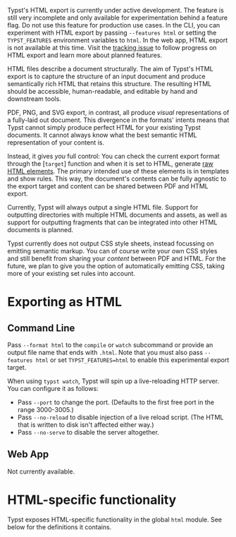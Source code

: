 <div class="info-box">

Typst's HTML export is currently under active development. The feature is still
very incomplete and only available for experimentation behind a feature flag. Do
not use this feature for production use cases. In the CLI, you can experiment
with HTML export by passing `--features html` or setting the `TYPST_FEATURES`
environment variables to `html`. In the web app, HTML export is not available at
this time. Visit the [tracking issue](https://github.com/typst/typst/issues/5512)
to follow progress on HTML export and learn more about planned features.
</div>

HTML files describe a document structurally. The aim of Typst's HTML export is
to capture the structure of an input document and produce semantically rich HTML
that retains this structure. The resulting HTML should be accessible,
human-readable, and editable by hand and downstream tools.

PDF, PNG, and SVG export, in contrast, all produce _visual_ representations of a
fully-laid out document. This divergence in the formats' intents means that
Typst cannot simply produce perfect HTML for your existing Typst documents. It
cannot always know what the best semantic HTML representation of your content
is.

Instead, it gives _you_ full control: You can check the current export format
through the [`target`] function and when it is set to HTML, generate [raw HTML
elements]($html.elem). The primary intended use of these elements is in
templates and show rules. This way, the document's contents can be fully
agnostic to the export target and content can be shared between PDF and HTML
export.

Currently, Typst will always output a single HTML file. Support for outputting
directories with multiple HTML documents and assets, as well as support for
outputting fragments that can be integrated into other HTML documents is
planned.

Typst currently does not output CSS style sheets, instead focussing on emitting
semantic markup. You can of course write your own CSS styles and still benefit
from sharing your _content_ between PDF and HTML. For the future, we plan to
give you the option of automatically emitting CSS, taking more of your existing
set rules into account.

# Exporting as HTML
## Command Line
Pass `--format html` to the `compile` or `watch` subcommand or provide an output
file name that ends with `.html`. Note that you must also pass `--features html`
or set `TYPST_FEATURES=html` to enable this experimental export target.

When using `typst watch`, Typst will spin up a live-reloading HTTP server. You
can configure it as follows:

- Pass `--port` to change the port. (Defaults to the first free port in the
  range 3000-3005.)
- Pass `--no-reload` to disable injection of a live reload script. (The HTML
  that is written to disk isn't affected either way.)
- Pass `--no-serve` to disable the server altogether.

## Web App
Not currently available.

# HTML-specific functionality
Typst exposes HTML-specific functionality in the global `html` module. See below
for the definitions it contains.

